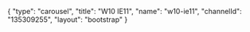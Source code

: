 {
    "type": "carousel",
    "title": "W10 IE11",
    "name": "w10-ie11",
    "channelId": "135309255",
    "layout": "bootstrap"
}